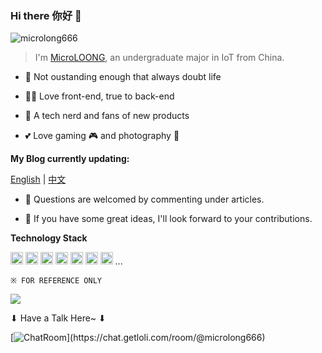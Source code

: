 ### Hi there 你好 👋

![microlong666](https://count.getloli.com/get/@microlong666?theme=moebooru)

> I'm [MicroLOONG](https://blog.microloong.xyz/en/about/), an undergraduate major in IoT from China.

* :thinking: Not oustanding enough that always doubt life

* :man_technologist: Love front-end, true to back-end

* :iphone: A tech nerd and fans of new products

* :two_hearts: Love gaming :video_game: and photography :camera_flash:

**My Blog currently updating:**

[English](https://blog.microloong.xyz/en) | [中文](https://blog.microloong.xyz/)

* :speech_balloon: Questions are welcomed by commenting under articles.

* :thought_balloon: If you have some great ideas, I'll look forward to your contributions.

**Technology Stack**

<code><img height="20" src="https://s1.ax1x.com/2020/07/15/UwFNAs.png"></code>
<code><img height="20" src="https://s1.ax1x.com/2020/07/15/UwF3jS.png"></code>
<code><img height="20" src="https://s1.ax1x.com/2020/07/15/UwF3jS.png"></code>
<code><img height="20" src="https://s1.ax1x.com/2020/07/15/UwFJBQ.png"></code>
<code><img height="20" src="https://s1.ax1x.com/2020/07/15/UwFY7j.png"></code>
<code><img height="20" src="https://s1.ax1x.com/2020/07/15/UwFUNn.png"></code>
<code><img height="20" src="https://s1.ax1x.com/2020/07/15/UwFGng.png"></code>
...

`※ FOR REFERENCE ONLY`

<a>
  <img align="center" src="https://github-readme-stats.vercel.app/api?username=microlong666&show_icons=true" />
</a>

⬇ Have a Talk Here~ ⬇

[![ChatRoom](https://chat.getloli.com/room/@microlong666/svg?width=494&height=193.05&limit=20&theme=light&fontSize=13&title=microlong666@github.com:%20~)](https://chat.getloli.com/room/@microlong666)
